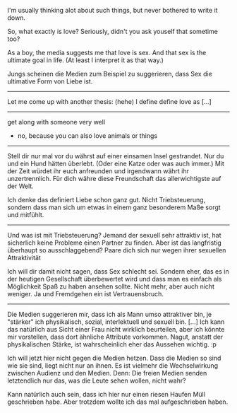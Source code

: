 <!-- 
.. title: What is love?
.. slug: what-is-love
.. date: 05/30/2014 10:23:08 PM UTC+02:00
.. tags: philosophical
.. link: 
.. description: 
.. type: text
-->

I'm usually thinking alot about such things, but never bothered
to write it down.

So, what exactly is love?
Seriously, didn't you ask youself that sometime too?

As a boy, the media suggests me that love is sex.
And that sex is the ultimate goal in life.
(At least I interpret it as that way.)

Jungs scheinen die Medien zum Beispiel zu suggerieren, dass Sex die
ultimative Form von Liebe ist.

---

Let me come up with another thesis: (hehe)
I define define love as [...]

---

get along with someone very well
- no, because you can also love animals or things

---

Stell dir nur mal vor du währst auf einer einsamen Insel gestrandet.
Nur du und ein Hund hätten überlebt. (Oder eine Katze oder was auch immer.)
Mit der Zeit würdet ihr euch anfreunden und irgendwann währt
ihr unzertrennlich. Für dich währe diese Freundschaft das allerwichtigste
auf der Welt.

Ich denke das definiert Liebe schon ganz gut.
Nicht Triebsteuerung, sondern dass man sich um etwas in einem ganz
besonderem Maße sorgt und mitfühlt.

---

Und was ist mit Triebsteuerung?
Jemand der sexuell sehr attraktiv ist, hat sicherlich keine Probleme einen
Partner zu finden. Aber ist das langfristig überhaupt so ausschlaggebend?
Paare dich sich nur wegen ihrer sexuellen Attraktivität 

Ich will dir damit nicht sagen, dass Sex schlecht sei.
Sondern eher, das es in der heutigen Gesellschaft überbewertet wird
und dass man es einfach als Möglichkeit Spaß zu haben ansehen sollte.
Nicht mehr, aber auch nicht weniger.
Ja und Fremdgehen ein ist Vertrauensbruch.

---

Die Medien suggerieren mir, dass ich als Mann umso attraktiver bin,
je "stärker" ich physikalisch, sozial, interlektuell und sexuell bin.
[...]
Ich kann das natürlich aus Sicht einer Frau nicht wirklich beurteilen,
aber ich könnte mir vorstellen, dass dort ähnliche Attribute vorkommen.
Nagut, anstatt der physikalischen Stärke, ist wahrscheinlich eher
das Aussehen wichtig. :p

Ich will jetzt hier nicht gegen die Medien hetzen.
Dass die Medien so sind wie sie sind, liegt nicht nur an ihnen.
Es ist vielmehr die Wechselwirkung zwischen Audienz und den Medien.
Denn: Die freien Medien senden letztendlich nur das, was die Leute
sehen wollen, nicht wahr?

Kann natürlich auch sein, dass ich hier nur einen riesen Haufen Müll
geschrieben habe. Aber trotzdem wollte ich das mal aufgeschrieben haben.
